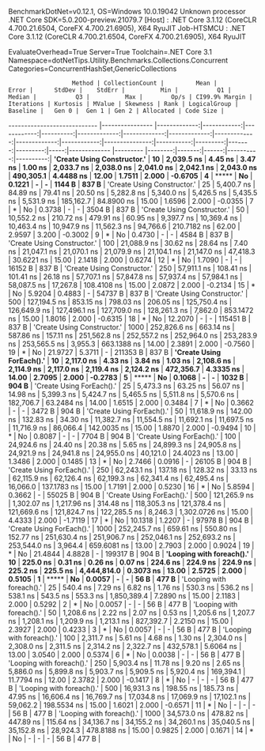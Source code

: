 
BenchmarkDotNet=v0.12.1, OS=Windows 10.0.19042
Unknown processor
.NET Core SDK=5.0.200-preview.21079.7
  [Host]     : .NET Core 3.1.12 (CoreCLR 4.700.21.6504, CoreFX 4.700.21.6905), X64 RyuJIT
  Job-HTSMCU : .NET Core 3.1.12 (CoreCLR 4.700.21.6504, CoreFX 4.700.21.6905), X64 RyuJIT

EvaluateOverhead=True  Server=True  Toolchain=.NET Core 3.1  
Namespace=dotNetTips.Utility.Benchmarks.Collections.Concurrent  Categories=ConcurrentHashSet,GenericCollections  

                      Method | CollectionCount |         Mean |       Error |      StdDev |    StdErr |          Min |           Q1 |       Median |           Q3 |          Max |        Op/s | CI99.9% Margin | Iterations | Kurtosis | MValue | Skewness | Rank | LogicalGroup | Baseline |   Gen 0 |  Gen 1 | Gen 2 | Allocated | Code Size |
---------------------------- |---------------- |-------------:|------------:|------------:|----------:|-------------:|-------------:|-------------:|-------------:|-------------:|------------:|---------------:|-----------:|---------:|-------:|---------:|-----:|------------- |--------- |--------:|-------:|------:|----------:|----------:|
 **'Create Using Constructor.'** |              **10** |   **2,039.5 ns** |     **4.45 ns** |     **3.47 ns** |   **1.00 ns** |   **2,033.7 ns** |   **2,038.0 ns** |   **2,041.0 ns** |   **2,042.1 ns** |   **2,043.0 ns** |   **490,305.1** |      **4.4488 ns** |      **12.00** |   **1.7511** |  **2.000** |  **-0.6705** |    **4** |            ***** |       **No** |  **0.1221** |      **-** |     **-** |    **1144 B** |     **837 B** |
 'Create Using Constructor.' |              25 |   5,400.7 ns |    84.89 ns |    79.41 ns |  20.50 ns |   5,282.8 ns |   5,340.0 ns |   5,426.5 ns |   5,435.5 ns |   5,531.9 ns |   185,162.7 |     84.8900 ns |      15.00 |   1.6596 |  2.000 |  -0.0355 |    7 |            * |       No |  0.3738 |      - |     - |    3504 B |     837 B |
 'Create Using Constructor.' |              50 |  10,552.2 ns |   210.72 ns |   479.91 ns |  60.95 ns |   9,397.7 ns |  10,369.4 ns |  10,463.4 ns |  10,947.9 ns |  11,562.3 ns |    94,766.6 |    210.7182 ns |      62.00 |   2.9597 |  3.200 |  -0.3002 |    9 |            * |       No |  0.4730 |      - |     - |    4584 B |     837 B |
 'Create Using Constructor.' |             100 |  21,088.9 ns |    30.62 ns |    28.64 ns |   7.40 ns |  21,047.1 ns |  21,070.1 ns |  21,079.9 ns |  21,104.1 ns |  21,147.0 ns |    47,418.3 |     30.6221 ns |      15.00 |   2.1418 |  2.000 |   0.6274 |   12 |            * |       No |  1.7090 |      - |     - |   16152 B |     837 B |
 'Create Using Constructor.' |             250 |  57,911.1 ns |   108.41 ns |   101.41 ns |  26.18 ns |  57,707.1 ns |  57,847.8 ns |  57,937.4 ns |  57,984.1 ns |  58,087.5 ns |    17,267.8 |    108.4108 ns |      15.00 |   2.0872 |  2.000 |  -0.2134 |   15 |            * |       No |  5.9204 | 0.4883 |     - |   54737 B |     837 B |
 'Create Using Constructor.' |             500 | 127,194.5 ns |   853.15 ns |   798.03 ns | 206.05 ns | 125,750.4 ns | 126,649.9 ns | 127,496.1 ns | 127,709.0 ns | 128,261.3 ns |     7,862.0 |    853.1472 ns |      15.00 |   1.8016 |  2.000 |  -0.6315 |   18 |            * |       No | 12.2070 |      - |     - |  115451 B |     837 B |
 'Create Using Constructor.' |            1000 | 252,826.6 ns |   663.14 ns |   587.86 ns | 157.11 ns | 251,562.8 ns | 252,557.2 ns | 252,964.0 ns | 253,283.9 ns | 253,565.5 ns |     3,955.3 |    663.1388 ns |      14.00 |   2.3891 |  2.000 |  -0.7560 |   19 |            * |       No | 21.9727 | 5.3711 |     - |  211353 B |     837 B |
   **'Create Using ForEach().'** |              **10** |   **2,117.0 ns** |     **4.33 ns** |     **3.84 ns** |   **1.03 ns** |   **2,108.6 ns** |   **2,114.9 ns** |   **2,117.0 ns** |   **2,119.4 ns** |   **2,124.2 ns** |   **472,356.7** |      **4.3335 ns** |      **14.00** |   **2.7095** |  **2.000** |  **-0.2783** |    **5** |            ***** |       **No** |  **0.1068** |      **-** |     **-** |    **1032 B** |     **904 B** |
   'Create Using ForEach().' |              25 |   5,473.3 ns |    63.25 ns |    56.07 ns |  14.98 ns |   5,399.3 ns |   5,424.7 ns |   5,465.5 ns |   5,511.8 ns |   5,570.6 ns |   182,706.7 |     63.2484 ns |      14.00 |   1.6515 |  2.000 |   0.3484 |    7 |            * |       No |  0.3662 |      - |     - |    3472 B |     904 B |
   'Create Using ForEach().' |              50 |  11,618.9 ns |   142.00 ns |   132.83 ns |  34.30 ns |  11,382.7 ns |  11,554.5 ns |  11,692.1 ns |  11,697.5 ns |  11,716.9 ns |    86,066.4 |    142.0035 ns |      15.00 |   1.8870 |  2.000 |  -0.9494 |   10 |            * |       No |  0.8087 |      - |     - |    7704 B |     904 B |
   'Create Using ForEach().' |             100 |  24,924.6 ns |    24.40 ns |    20.38 ns |   5.65 ns |  24,899.3 ns |  24,905.8 ns |  24,921.9 ns |  24,941.8 ns |  24,955.0 ns |    40,121.0 |     24.4023 ns |      13.00 |   1.3486 |  2.000 |   0.1485 |   13 |            * |       No |  2.7466 | 0.0916 |     - |   26105 B |     904 B |
   'Create Using ForEach().' |             250 |  62,243.1 ns |   137.18 ns |   128.32 ns |  33.13 ns |  62,115.9 ns |  62,126.4 ns |  62,199.3 ns |  62,341.4 ns |  62,495.4 ns |    16,066.0 |    137.1783 ns |      15.00 |   1.7191 |  2.000 |   0.5230 |   16 |            * |       No |  5.8594 | 0.3662 |     - |   55025 B |     904 B |
   'Create Using ForEach().' |             500 | 121,265.9 ns | 1,302.07 ns | 1,217.96 ns | 314.48 ns | 118,305.3 ns | 121,378.4 ns | 121,669.6 ns | 121,824.7 ns | 122,285.5 ns |     8,246.3 |  1,302.0726 ns |      15.00 |   4.4333 |  2.000 |  -1.7119 |   17 |            * |       No | 10.1318 | 1.2207 |     - |   97978 B |     904 B |
   'Create Using ForEach().' |            1000 | 252,245.7 ns |   659.61 ns |   550.80 ns | 152.77 ns | 251,630.4 ns | 251,906.7 ns | 252,046.1 ns | 252,693.2 ns | 253,544.0 ns |     3,964.4 |    659.6081 ns |      13.00 |   2.7903 |  2.000 |   0.9024 |   19 |            * |       No | 21.4844 | 4.8828 |     - |  199317 B |     904 B |
   **'Looping with foreach().'** |              **10** |     **225.0 ns** |     **0.31 ns** |     **0.26 ns** |   **0.07 ns** |     **224.6 ns** |     **224.9 ns** |     **224.9 ns** |     **225.2 ns** |     **225.5 ns** | **4,444,814.0** |      **0.3073 ns** |      **13.00** |   **2.5725** |  **2.000** |   **0.5105** |    **1** |            ***** |       **No** |  **0.0057** |      **-** |     **-** |      **56 B** |     **477 B** |
   'Looping with foreach().' |              25 |     540.4 ns |     7.29 ns |     6.82 ns |   1.76 ns |     530.3 ns |     536.2 ns |     538.1 ns |     543.5 ns |     553.3 ns | 1,850,389.4 |      7.2890 ns |      15.00 |   2.1183 |  2.000 |   0.5292 |    2 |            * |       No |  0.0057 |      - |     - |      56 B |     477 B |
   'Looping with foreach().' |              50 |   1,208.6 ns |     2.22 ns |     2.07 ns |   0.53 ns |   1,205.6 ns |   1,207.7 ns |   1,208.1 ns |   1,209.9 ns |   1,213.1 ns |   827,392.7 |      2.2150 ns |      15.00 |   2.3927 |  2.000 |   0.4233 |    3 |            * |       No |  0.0057 |      - |     - |      56 B |     477 B |
   'Looping with foreach().' |             100 |   2,311.7 ns |     5.61 ns |     4.68 ns |   1.30 ns |   2,304.0 ns |   2,308.0 ns |   2,311.5 ns |   2,314.2 ns |   2,322.7 ns |   432,578.1 |      5.6064 ns |      13.00 |   3.0540 |  2.000 |   0.5374 |    6 |            * |       No |  0.0038 |      - |     - |      56 B |     477 B |
   'Looping with foreach().' |             250 |   5,903.4 ns |    11.78 ns |     9.20 ns |   2.65 ns |   5,886.0 ns |   5,899.8 ns |   5,903.7 ns |   5,909.5 ns |   5,920.4 ns |   169,394.1 |     11.7794 ns |      12.00 |   2.3782 |  2.000 |  -0.1417 |    8 |            * |       No |       - |      - |     - |      56 B |     477 B |
   'Looping with foreach().' |             500 |  16,931.3 ns |   198.55 ns |   185.73 ns |  47.95 ns |  16,606.4 ns |  16,769.7 ns |  17,034.8 ns |  17,069.9 ns |  17,102.1 ns |    59,062.2 |    198.5534 ns |      15.00 |   1.6021 |  2.000 |  -0.6571 |   11 |            * |       No |       - |      - |     - |      56 B |     477 B |
   'Looping with foreach().' |            1000 |  34,573.0 ns |   478.82 ns |   447.89 ns | 115.64 ns |  34,136.7 ns |  34,155.2 ns |  34,260.1 ns |  35,040.5 ns |  35,152.8 ns |    28,924.3 |    478.8188 ns |      15.00 |   0.9825 |  2.000 |   0.1671 |   14 |            * |       No |       - |      - |     - |      56 B |     477 B |
